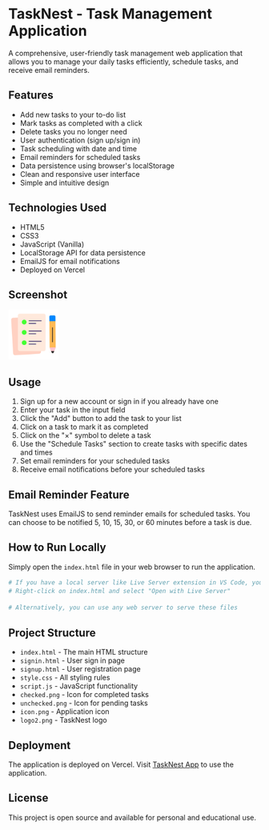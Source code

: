 # TaskNest - Task Management Application

A comprehensive, user-friendly task management web application that allows you to manage your daily tasks efficiently, schedule tasks, and receive email reminders.

## Features

- Add new tasks to your to-do list
- Mark tasks as completed with a click
- Delete tasks you no longer need
- User authentication (sign up/sign in)
- Task scheduling with date and time
- Email reminders for scheduled tasks
- Data persistence using browser's localStorage
- Clean and responsive user interface
- Simple and intuitive design

## Technologies Used

- HTML5
- CSS3
- JavaScript (Vanilla)
- LocalStorage API for data persistence
- EmailJS for email notifications
- Deployed on Vercel

## Screenshot

![TaskNest App](icon.png)

## Usage

1. Sign up for a new account or sign in if you already have one
2. Enter your task in the input field
3. Click the "Add" button to add the task to your list
4. Click on a task to mark it as completed
5. Click on the "×" symbol to delete a task
6. Use the "Schedule Tasks" section to create tasks with specific dates and times
7. Set email reminders for your scheduled tasks
8. Receive email notifications before your scheduled tasks

## Email Reminder Feature

TaskNest uses EmailJS to send reminder emails for scheduled tasks. You can choose to be notified 5, 10, 15, 30, or 60 minutes before a task is due.

## How to Run Locally

Simply open the `index.html` file in your web browser to run the application.

```bash
# If you have a local server like Live Server extension in VS Code, you can use:
# Right-click on index.html and select "Open with Live Server"

# Alternatively, you can use any web server to serve these files
```

## Project Structure

- `index.html` - The main HTML structure
- `signin.html` - User sign in page
- `signup.html` - User registration page
- `style.css` - All styling rules
- `script.js` - JavaScript functionality
- `checked.png` - Icon for completed tasks
- `unchecked.png` - Icon for pending tasks
- `icon.png` - Application icon
- `logo2.png` - TaskNest logo

## Deployment

The application is deployed on Vercel. Visit [TaskNest App](https://tasknest-green.vercel.app/) to use the application.

## License

This project is open source and available for personal and educational use. 
